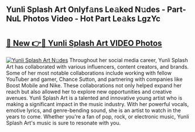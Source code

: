 ## Yunli Splash Art Onlyf𝚊ns Le𝚊ked N𝚞des - Part-NuL Photos Video - Hot Part Le𝚊ks LgzYc

# <h2><a href="http://ab13638.deff.icu/?id=Yunli+Splash+Art">🔗 New 👉🔴 Yunli Splash Art VIDEO Photos</a></h2>

[![Yunli Splash Art N𝚞des](https://i.imgur.com/rIISA9y.gif)](http://ab13638.deff.icu/?id=Yunli+Splash+Art)
Throughout her social media career, Yunli Splash Art has collaborated with various influencers, content creators, and brands. Some of her most notable collaborations include working with fellow YouTuber and gamer, Chance Sutton, and partnering with companies like Boost Mobile and Nike. These collaborations not only helped expand her reach but also allowed her to explore new opportunities and creative avenues. Yunli Splash Art is a talented and innovative young artist who is making a significant impact in the music industry. With her powerful vocals, emotive lyrics, and genre-bending sound, she is an artist to watch in the years to come. Whether you're a fan of pop, rock, or electronic music, Yunli Splash Art's music is sure to resonate with you.
